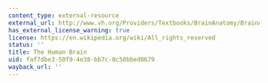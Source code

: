 ```yaml
---
content_type: external-resource
external_url: http://www.vh.org/Providers/Textbooks/BrainAnatomy/BrainAnatomy.html
has_external_license_warning: true
license: https://en.wikipedia.org/wiki/All_rights_reserved
status: ''
title: The Human Brain
uid: faf7dbe3-50f9-4e38-bb7c-8c50bbed0679
wayback_url: ''
---
```

